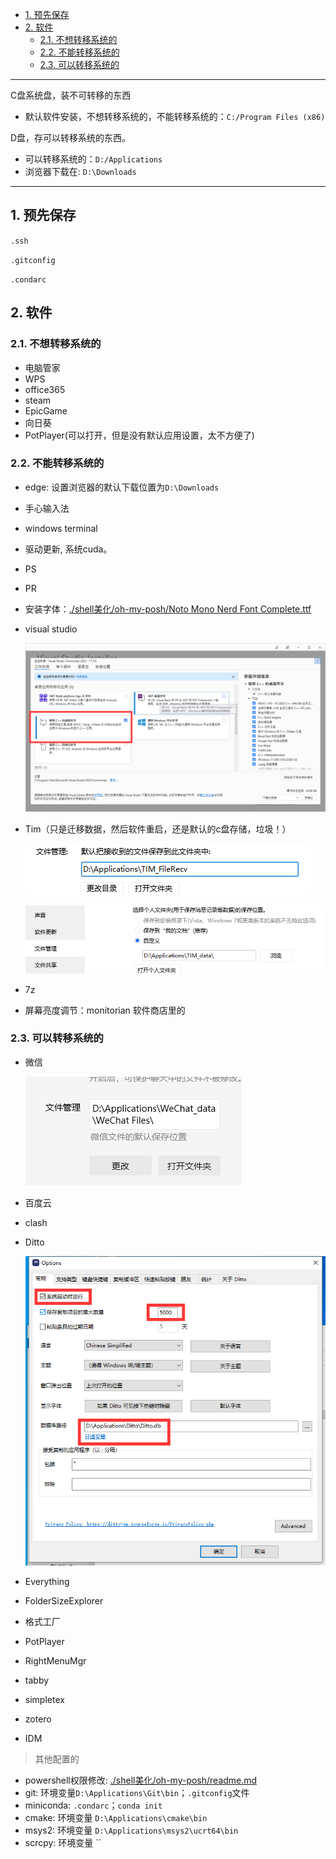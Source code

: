 - [1. 预先保存](#1-预先保存)
- [2. 软件](#2-软件)
  - [2.1. 不想转移系统的](#21-不想转移系统的)
  - [2.2. 不能转移系统的](#22-不能转移系统的)
  - [2.3. 可以转移系统的](#23-可以转移系统的)


---

C盘系统盘，装不可转移的东西
- 默认软件安装，不想转移系统的，不能转移系统的：`C:/Program Files (x86)`

D盘，存可以转移系统的东西。
- 可以转移系统的：`D:/Applications`
- 浏览器下载在: `D:\Downloads`
---

## 1. 预先保存

`.ssh`

`.gitconfig`

`.condarc`


## 2. 软件

### 2.1. 不想转移系统的

- 电脑管家
- WPS
- office365
- steam
- EpicGame
- 向日葵
- PotPlayer(可以打开，但是没有默认应用设置，太不方便了)

### 2.2. 不能转移系统的
- edge: 设置浏览器的默认下载位置为`D:\Downloads`
- 手心输入法
- windows terminal
- 驱动更新, 系统cuda。
- PS
- PR
- 安装字体：[./shell美化/oh-my-posh/Noto Mono Nerd Font Complete.ttf](./shell美化/oh-my-posh/Noto%20Mono%20Nerd%20Font%20Complete.ttf)
- visual studio

  ![Alt text](../../images/image-3.png)


- Tim（只是迁移数据，然后软件重启，还是默认的c盘存储，垃圾！）

    ![Alt text](../../images/image-5.png)
    
    ![Alt text](../../images/image-4.png)
- 7z
- 屏幕亮度调节：monitorian 软件商店里的

### 2.3. 可以转移系统的

- 微信

  ![Alt text](../../images/image-6.png)

- 百度云
- clash
- Ditto

    ![Alt text](../../images/image-7.png)
- Everything
- FolderSizeExplorer
- 格式工厂
- PotPlayer
- RightMenuMgr
- tabby
- simpletex
- zotero
- IDM

> 其他配置的

- powershell权限修改: [./shell美化/oh-my-posh/readme.md](./shell美化/oh-my-posh/readme.md)
- git: 环境变量`D:\Applications\Git\bin`；`.gitconfig`文件
- miniconda: `.condarc`；`conda init`
- cmake: 环境变量 `D:\Applications\cmake\bin`
- msys2: 环境变量 `D:\Applications\msys2\ucrt64\bin`
- scrcpy: 环境变量 ``